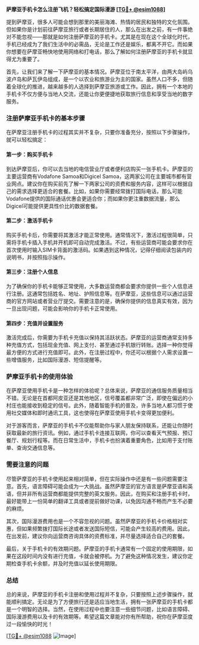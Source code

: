 **萨摩亚手机卡怎么注册飞机？轻松搞定国际漫游 [[TG💪+ @esim1088](https://t.me/s/esim1088)]**

提到萨摩亚，很多人可能会想到那里的美丽海滩、热情的居民和独特的文化氛围。但如果你是计划前往萨摩亚旅行或者长期居住的人，那么在出发之前，有一件事绝对不能忽视——那就是如何注册萨摩亚的手机卡。尤其是在现在这个全球化时代，手机已经成为了我们生活中的必需品，无论是工作还是娱乐，都离不开它。而如果你想要在萨摩亚畅快地使用网络和打电话，那么了解如何注册萨摩亚的手机卡就显得尤为重要了。

首先，让我们来了解一下萨摩亚的基本情况。萨摩亚位于南太平洋，由两大岛屿乌波卢岛和萨瓦伊岛组成，是一个以农业和旅游业为主的国家。虽然人口不多，但随着全球化的推进，越来越多的人选择到萨摩亚旅游或工作。因此，拥有一个本地的手机卡不仅方便与当地人交流，还能让你更便捷地获取旅行信息和享受当地的数字服务。

### 注册萨摩亚手机卡的基本步骤

在萨摩亚注册手机卡的过程其实并不复杂，只要你准备充分，按照以下步骤操作，就可以轻松搞定：

#### 第一步：购买手机卡

到达萨摩亚后，你可以去当地的电信营业厅或者便利店购买一张手机卡。萨摩亚的主要运营商有Vodafone Samoa和Digicel Samoa，这两家公司在主要城市都有营业网点。建议你在购买前先了解一下两家公司的资费和服务内容，这样可以根据自己的需求选择更适合的套餐。比如，如果你需要经常拨打国际电话，那么可能Vodafone提供的国际通话优惠会更适合你；而如果你更注重数据流量，那么Digicel可能提供更具性价比的数据套餐。

#### 第二步：激活手机卡

购买手机卡后，你需要将其激活才能正常使用。通常情况下，激活过程很简单，只需将手机卡插入手机并开机即可自动完成激活。不过，有些运营商可能会要求你在首次使用时输入SIM卡背面的激活码。如果遇到这种情况，记得仔细阅读包装内的说明书，并按照指示操作。

#### 第三步：注册个人信息

为了确保你的手机卡能够正常使用，大多数运营商都会要求你提供一些个人信息进行注册。这通常包括姓名、地址、护照信息等。在萨摩亚，这些信息可以通过运营商的官方网站或者营业厅提交。需要注意的是，确保你提供的信息真实有效，因为一旦出现问题，可能会影响你的手机卡正常使用。

#### 第四步：充值并设置服务

激活完成后，你需要为手机卡充值以保持其活跃状态。萨摩亚的运营商通常支持多种充值方式，包括现金充值、网上支付、甚至通过手机银行转账。选择一种你觉得最方便的方式进行充值即可。此外，在注册过程中，你还可以根据个人需求设置一些增值服务，比如国际漫游、短信提醒等。

### 萨摩亚手机卡的使用体验

在萨摩亚使用手机卡是一种怎样的体验呢？总体来说，萨摩亚的通信服务质量相当不错。无论是在首都阿皮亚还是其他地区，信号覆盖都非常广泛，即使在偏远的小村庄也能接收到稳定的信号。此外，随着智能手机的普及，许多当地人都习惯于使用社交媒体和即时通讯工具，这也使得在萨摩亚使用手机卡变得更加便利。

对于游客而言，萨摩亚的手机卡不仅能帮助你与家人朋友保持联系，还能让你随时获取最新的旅行资讯。例如，通过手机卡连接互联网，你可以查看天气预报、预订餐厅、规划行程等。而在日常生活中，手机卡也扮演着重要角色，比如用于支付账单、查询交通信息等。

### 需要注意的问题

尽管萨摩亚的手机卡使用起来相对简单，但在实际操作中还是有一些问题需要注意。首先，语言障碍可能会成为一大挑战。虽然萨摩亚的官方语言是萨摩亚语和英语，但并非所有运营商都能提供完整的英文服务。因此，在购买和注册手机卡时，最好能带上一份简单的翻译工具或者提前做好功课，以免因沟通不畅而产生不必要的麻烦。

其次，国际漫游费用也是一个不容忽视的问题。虽然萨摩亚的手机卡价格相对实惠，但如果频繁拨打国际长途或者发送国际短信，可能会产生较高的费用。因此，在出发前，建议你向运营商咨询具体的资费标准，并尽量选择适合自己的套餐。

最后，关于手机卡的有效期问题。萨摩亚的手机卡通常有一个固定的使用期限，如果在这段时间内没有进行充值，卡就会被停机。为了避免这种情况发生，建议你定期检查手机卡余额，并及时充值以延长使用期限。

### 总结

总的来说，萨摩亚的手机卡注册和使用过程并不复杂，只要按照上述步骤操作，就能顺利搞定。无论是为了方便旅行还是适应当地生活，拥有一张萨摩亚的手机卡都是一个明智的选择。当然，在使用过程中也要注意一些细节问题，比如语言障碍、国际漫游费用以及卡的有效期等。希望这篇文章能对你有所帮助，祝你在萨摩亚度过一段愉快的时光！

[[TG💪+ @esim1088](https://t.me/s/esim1088) ![Image](https://i.postimg.cc/4NQfJmqS/Snipaste-2025-05-13-00-14-12.png)]
